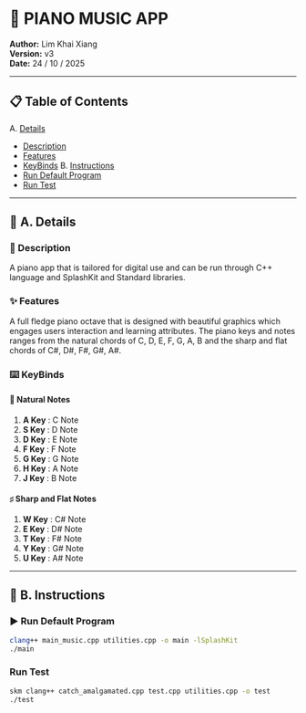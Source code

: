 # 🎹 PIANO MUSIC APP

**Author:** Lim Khai Xiang  
**Version:** v3  
**Date:** 24 / 10 / 2025

---

## 📋 Table of Contents
A. [Details](#a-details)
  - [Description](#description)
  - [Features](#features)
  - [KeyBinds](#keybinds)
B. [Instructions](#b-instructions)
  - [Run Default Program](#run-default-program)
  - [Run Test](#run-test)

---

## 📖 A. Details

### 📝 Description
A piano app that is tailored for digital use and can be run through C++ language and SplashKit and Standard libraries.

### ✨ Features
A full fledge piano octave that is designed with beautiful graphics which engages users interaction and learning attributes. The piano keys and notes ranges from the natural chords of C, D, E, F, G, A, B and the sharp and flat chords of C#, D#, F#, G#, A#.

### ⌨️ KeyBinds

#### 🎵 Natural Notes
1. **A Key** : C Note
2. **S Key** : D Note
3. **D Key** : E Note
4. **F Key** : F Note
5. **G Key** : G Note
6. **H Key** : A Note
7. **J Key** : B Note

#### ♯ Sharp and Flat Notes
1. **W Key** : C# Note
2. **E Key** : D# Note
3. **T Key** : F# Note
4. **Y Key** : G# Note
5. **U Key** : A# Note

---

## 🚀 B. Instructions

### ▶️ Run Default Program
```bash
clang++ main_music.cpp utilities.cpp -o main -lSplashKit
./main
```

### Run Test
```bash
skm clang++ catch_amalgamated.cpp test.cpp utilities.cpp -o test
./test
```
